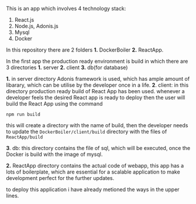 This is an app which involves 4 technology stack:
1. React.js
2. Node.js, Adonis.js
3. Mysql
4. Docker

In this repository there are 2 folders
 **1.** DockerBoiler
 **2.** ReactApp.

In the first app the production ready environment is build in which there are 3 directories
 **1.** server
 **2.** client
 **3.** db(for database)

 **1.** in server directory Adonis framework is used, which has ample amount of libarary,
 which can be utilise by the developer once in a life.
 **2**. client: in this directory production ready build of React App has been used. whenever a
 developer feels the desired React app is ready to deploy then the user will build the React App using the command
 
 `npm run build`
 
 this will create a directory with the name of build, then the developer needs to update the 
 `DockerBoiler/client/build` 
 directory with the files of `ReactApp/build` 
 
  **3**. db: this directory contains the file of sql, which will be executed, once the Docker is build with the image of mysql.

**2.** ReactApp directory contains the actual code of webapp, this app has a lots of boilerplate, which are essential for a 
 scalable application to make development perfect for the further updates.

to deploy this application i have already metioned the ways in the upper lines.
